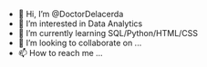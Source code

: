 - 👋 Hi, I’m @DoctorDelacerda
- 👀 I’m interested in Data Analytics
- 🌱 I’m currently learning SQL/Python/HTML/CSS
- 💞️ I’m looking to collaborate on ...
- 📫 How to reach me ...

<!---
DoctorDelacerda/DoctorDelacerda is a ✨ special ✨ repository because its `README.md` (this file) appears on your GitHub profile.
You can click the Preview link to take a look at your changes.
--->
